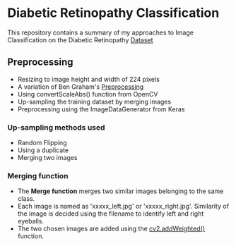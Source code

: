 # Diabetic Retinopathy Classification

This repository contains a summary of my approaches to Image Classification on the Diabetic Retinopathy [Dataset](https://www.kaggle.com/datasets/amanneo/diabetic-retinopathy-resized-arranged)

## Preprocessing
- Resizing to image height and width of 224 pixels
- A variation of Ben Graham's [Preprocessing](https://www.kaggle.com/code/ratthachat/aptos-eye-preprocessing-in-diabetic-retinopathy#2.-Try-Ben-Graham's-preprocessing-method.)
- Using convertScaleAbs() function from OpenCV
- Up-sampling the training dataset by merging images
- Preprocessing using the ImageDataGenerator from Keras

### Up-sampling methods used
- Random Flipping
- Using a duplicate
- Merging two images
### Merging function
* The **Merge function** merges two similar images belonging to the same class. 
* Each image is named as 'xxxxx_left.jpg' or 'xxxxx_right.jpg'. Similarity of the image is decided using the filename to identify left and right eyeballs. 
* The two chosen images are added using the [cv2.addWeighted()](https://docs.opencv.org/4.x/d2/de8/group__core__array.html#gafafb2513349db3bcff51f54ee5592a19) function.
